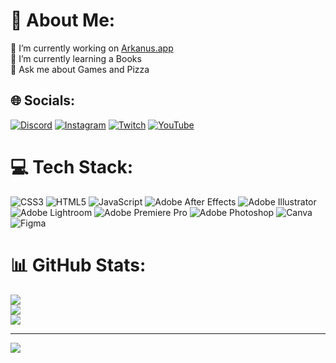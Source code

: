 # 💫 About Me:
🔭 I’m currently working on [Arkanus.app](https://rpg.arkanus.app)<br>🌱 I’m currently learning a Books<br>💬 Ask me about Games and Pizza<br>


## 🌐 Socials:
[![Discord](https://img.shields.io/badge/Discord-%237289DA.svg?logo=discord&logoColor=white)](htttps://discord.gg/https://discord.gg/a6BaUvYeY3) [![Instagram](https://img.shields.io/badge/Instagram-%23E4405F.svg?logo=Instagram&logoColor=white)](https://instagram.com/QuiraDon) [![Twitch](https://img.shields.io/badge/Twitch-%239146FF.svg?logo=Twitch&logoColor=white)](https://twitch.tv/Quiradon_) [![YouTube](https://img.shields.io/badge/YouTube-%23FF0000.svg?logo=YouTube&logoColor=white)](https://youtube.com/c/UCgYDpBl3IP6xcbTzrQ4A3jA) 

# 💻 Tech Stack:
![CSS3](https://img.shields.io/badge/css3-%231572B6.svg?style=flat&logo=css3&logoColor=white) ![HTML5](https://img.shields.io/badge/html5-%23E34F26.svg?style=flat&logo=html5&logoColor=white) ![JavaScript](https://img.shields.io/badge/javascript-%23323330.svg?style=flat&logo=javascript&logoColor=%23F7DF1E) ![Adobe After Effects](https://img.shields.io/badge/Adobe%20After%20Effects-9999FF.svg?style=flat&logo=Adobe%20After%20Effects&logoColor=white) ![Adobe Illustrator](https://img.shields.io/badge/adobeillustrator-%23FF9A00.svg?style=flat&logo=adobeillustrator&logoColor=white) ![Adobe Lightroom](https://img.shields.io/badge/Adobe%20Lightroom-31A8FF.svg?style=flat&logo=Adobe%20Lightroom&logoColor=white) ![Adobe Premiere Pro](https://img.shields.io/badge/Adobe%20Premiere%20Pro-9999FF.svg?style=flat&logo=Adobe%20Premiere%20Pro&logoColor=white) ![Adobe Photoshop](https://img.shields.io/badge/adobephotoshop-%2331A8FF.svg?style=flat&logo=adobephotoshop&logoColor=white) ![Canva](https://img.shields.io/badge/Canva-%2300C4CC.svg?style=flat&logo=Canva&logoColor=white) 	![Figma](https://img.shields.io/badge/figma-%23F24E1E.svg?style=flat&logo=figma&logoColor=white)
# 📊 GitHub Stats:
![](https://github-readme-stats.vercel.app/api?username=QuiraDon&theme=jolly&hide_border=false&include_all_commits=false&count_private=false)<br/>
![](https://github-readme-streak-stats.herokuapp.com/?user=QuiraDon&theme=jolly&hide_border=false)<br/>
![](https://github-readme-stats.vercel.app/api/top-langs/?username=QuiraDon&theme=jolly&hide_border=false&include_all_commits=false&count_private=false&layout=compact)

---
[![](https://visitcount.itsvg.in/api?id=QuiraDon&icon=0&color=10)](https://visitcount.itsvg.in)
